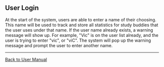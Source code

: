 ## User Login ##

At the start of the system, users are able to enter a name of their choosing.  This name will be used to track and store all statistics for study buddies that the user uses under that name. If the user name already exists, a warning message will show up. For example, "Vic" is on the user list already, and the user is trying to enter "vic", or "viC". The system will pop up the warning message and prompt the user to enter another name.


---

[Back to User Manual](updatedUserManual.md)